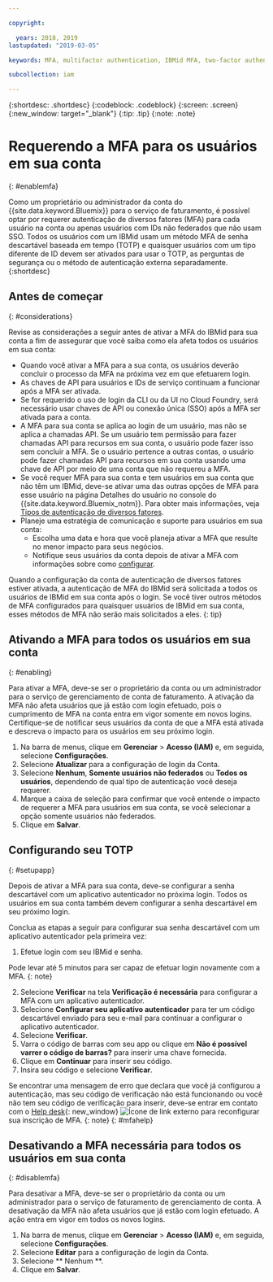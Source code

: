```yaml
---

copyright:

  years: 2018, 2019
lastupdated: "2019-03-05"

keywords: MFA, multifactor authentication, IBMid MFA, two-factor authentication, account MFA, time-based one-time passcode, TOTP

subcollection: iam

---
```


{:shortdesc: .shortdesc}
{:codeblock: .codeblock}
{:screen: .screen}
{:new_window: target="_blank"}
{:tip: .tip}
{:note: .note}

# Requerendo a MFA para os usuários em sua conta
{: #enablemfa}

Como um proprietário ou administrador da conta do {{site.data.keyword.Bluemix}} para o
serviço de faturamento, é possível optar por requerer autenticação de diversos fatores (MFA) para cada
usuário na conta ou apenas usuários com IDs não federados que não usam SSO. Todos os usuários com um IBMid usam um método MFA de senha descartável baseada em tempo (TOTP) e quaisquer usuários com um tipo diferente de ID devem ser ativados para usar o TOTP, as perguntas de segurança ou o método de autenticação externa separadamente.  
{:shortdesc}

## Antes de começar
{: #considerations}

Revise as considerações a seguir antes de ativar a MFA do IBMid para sua conta a fim de assegurar que você saiba como ela afeta todos os usuários em sua conta:

* Quando você ativar a MFA para a sua conta, os usuários deverão concluir o processo da MFA na próxima vez em que efetuarem login.
* As chaves de API para usuários e IDs de serviço continuam a funcionar após a MFA ser ativada.
* Se for requerido o uso de login da CLI ou da UI no Cloud Foundry, será necessário usar chaves de API ou conexão única (SSO) após a MFA ser ativada para a conta.
* A MFA para sua conta se aplica ao login de um usuário, mas não se aplica a chamadas API. Se um usuário tem permissão para fazer chamadas API para recursos em sua conta, o usuário pode fazer isso sem concluir a MFA. Se o usuário pertence a outras contas, o usuário pode fazer chamadas API para recursos em sua conta usando uma chave de API por meio de uma conta que não requereu a MFA.
* Se você requer MFA para sua conta e tem usuários em sua conta que não têm um IBMid, deve-se ativar uma das outras opções de MFA para esse usuário na página Detalhes do usuário no console do {{site.data.keyword.Bluemix_notm}}. Para obter mais informações, veja [Tipos de autenticação de diversos fatores](/docs/iam?topic=iam-types#types).
* Planeje uma estratégia de comunicação e suporte para usuários em sua conta:
  * Escolha uma data e hora que você planeja ativar a MFA que resulte no menor impacto para seus negócios.
  * Notifique seus usuários da conta depois de ativar a MFA com informações sobre como [configurar](/docs/iam?topic=iam-enablemfa#setupapp).

Quando a configuração da conta de autenticação de diversos fatores estiver ativada, a autenticação de MFA do IBMid será solicitada a todos os usuários de IBMid em sua conta após o login. Se você tiver outros métodos de MFA configurados para quaisquer usuários de IBMid em sua conta, esses métodos de MFA não serão mais solicitados a eles.
{: tip}

## Ativando a MFA para todos os usuários em sua conta
{: #enabling}

Para ativar a MFA, deve-se ser o proprietário da conta ou um administrador para o serviço de gerenciamento de conta de faturamento. A ativação da MFA não afeta usuários que já estão com login efetuado, pois o cumprimento de MFA na conta entra em vigor somente em novos logins. Certifique-se de notificar seus usuários da conta de que a MFA está ativada e descreva o impacto para os usuários em seu próximo login.

1. Na barra de menus, clique em **Gerenciar** &gt; **Acesso (IAM)** e, em seguida, selecione **Configurações**.
2. Selecione **Atualizar** para a configuração de login da Conta.
3. Selecione **Nenhum**, **Somente usuários não federados** ou **Todos os usuários**, dependendo de qual tipo de autenticação você deseja requerer.
4. Marque a caixa de seleção para confirmar que você entende o impacto de requerer a MFA para usuários em sua conta, se você selecionar a opção somente usuários não federados.
5. Clique em **Salvar**.

## Configurando seu TOTP
{: #setupapp}

Depois de ativar a MFA para sua conta, deve-se configurar a senha descartável com um aplicativo autenticador no próxima login. Todos os usuários em sua conta também devem configurar a senha descartável em seu próximo login.

Conclua as etapas a seguir para configurar sua senha descartável com um aplicativo autenticador pela primeira vez:

1. Efetue login com seu IBMid e senha.

  Pode levar até 5 minutos para ser capaz de efetuar login novamente com a MFA.
  {: note}

2. Selecione **Verificar** na tela **Verificação é necessária** para configurar a MFA com um aplicativo autenticador.
3. Selecione **Configurar seu aplicativo autenticador** para ter um código descartável enviado para seu e-mail para continuar a configurar o aplicativo autenticador.
4. Selecione **Verificar**.
5. Varra o código de barras com seu app ou clique em **Não é possível varrer o código de barras?** para inserir uma chave fornecida.
6. Clique em **Continuar** para inserir seu código.
7. Insira seu código e selecione **Verificar**.

Se encontrar uma mensagem de erro que declara que você já configurou a autenticação, mas seu código de verificação não está funcionando ou você não tem seu código de verificação para inserir, deve-se entrar em contato com o [Help desk](https://www.ibm.com/ibmid/myibm/help/us/helpdesk.html){: new_window} ![Ícone de link externo](../icons/launch-glyph.svg "Ícone de link externo") para reconfigurar sua inscrição de MFA.
{: note}
{: #mfahelp}

## Desativando a MFA necessária para todos os usuários em sua conta
{: #disablemfa}

Para desativar a MFA, deve-se ser o proprietário da conta ou um administrador para o serviço de faturamento de gerenciamento de conta. A desativação da MFA não afeta usuários que já estão com login efetuado. A ação entra em vigor em todos os novos logins.

1. Na barra de menus, clique em **Gerenciar** &gt; **Acesso (IAM)** e, em seguida, selecione **Configurações**.
2. Selecione **Editar** para a configuração de login da Conta.
3. Selecione  ** Nenhum **.
4. Clique em **Salvar**.

